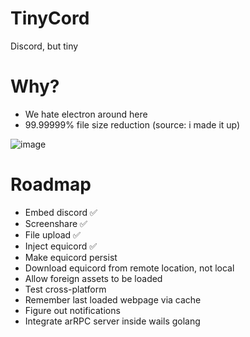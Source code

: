 # TinyCord
Discord, but tiny

# Why?
- We hate electron around here
- 99.99999% file size reduction (source: i made it up)

![image](https://github.com/user-attachments/assets/255abd07-23ae-478a-9e81-e6ac268b8a0b)

# Roadmap
- Embed discord ✅
- Screenshare ✅
- File upload ✅
- Inject equicord ✅
- Make equicord persist
- Download equicord from remote location, not local
- Allow foreign assets to be loaded
- Test cross-platform
- Remember last loaded webpage via cache
- Figure out notifications
- Integrate arRPC server inside wails golang
